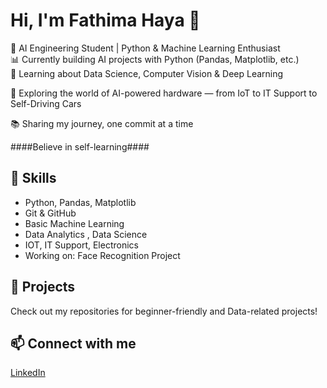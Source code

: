# Hi, I'm Fathima Haya 👋

🌱 AI Engineering Student | Python & Machine Learning Enthusiast  
📊 Currently building AI projects with Python (Pandas, Matplotlib, etc.)  
🧠 Learning about Data Science, Computer Vision & Deep Learning 

🔧 Exploring the world of AI-powered hardware — from IoT to IT Support to Self-Driving Cars

📚 Sharing my journey, one commit at a time

 ####Believe in self-learning####

## 🔧 Skills
- Python, Pandas, Matplotlib
- Git & GitHub
- Basic Machine Learning
- Data Analytics , Data Science 
- IOT, IT Support, Electronics 
- Working on: Face Recognition Project

## 📂 Projects
Check out my repositories for beginner-friendly and Data-related projects!

## 📫 Connect with me
[LinkedIn](https://www.linkedin.com/in/fathimahaya-/) 

